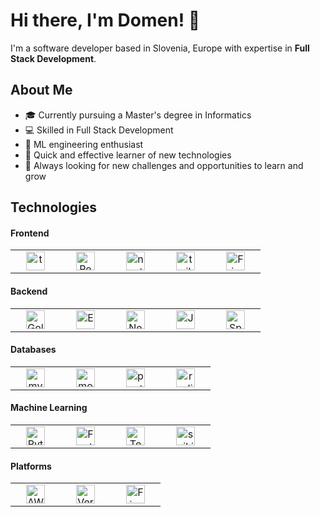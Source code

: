 # Hi there, I'm Domen! 👋

I'm a software developer based in Slovenia, Europe with expertise in **Full Stack Development**.

## About Me

- 🎓 Currently pursuing a Master's degree in Informatics
- 💻 Skilled in Full Stack Development
- 🤖 ML engineering enthusiast
- 🚀 Quick and effective learner of new technologies
- 🌱 Always looking for new challenges and opportunities to learn and grow


## Technologies

#### Frontend

<table>
    <tr>
        <td align='center' width='64px'>
            <a href="https://www.typescriptlang.org/" target="_blank" rel="noreferrer"> <img src="https://skillicons.dev/icons?i=typescript" alt="typescript" width="30" height="30"/>
            </a>
        </td>
        <td align='center' width='64px'>
            <a href="https://reactjs.org/" target="_blank" rel="noreferrer"> <img src="https://skillicons.dev/icons?i=react" alt="React" width="30" height="30"/>
            </a>
        </td>
        <td align='center' width='64px'>
            <a href="https://nextjs.org/" target="_blank" rel="noreferrer"> <img src="https://skillicons.dev/icons?i=next" alt="nextjs" width="30" height="30"/>
            </a>
        </td>
        <td align='center' width='64px'>
            <a href="https://tailwindcss.com/" target="_blank" rel="noreferrer"> <img src="https://skillicons.dev/icons?i=tailwind" alt="tailwind" width="30" height="30"/>
            </a>
        </td>
        <td align='center' width='64px'>
            <a href="https://www.figma.com/" target="_blank" rel="noreferrer"> <img src="https://skillicons.dev/icons?i=figma" alt="Figma" width="30" height="30"/>
            </a>
        </td>
    </tr>
</table>

#### Backend

<table>
   <tr>
          <td align='center' width='64px'>
        <a href="https://golang.org/" target="_blank" rel="noreferrer"> <img src="https://skillicons.dev/icons?i=golang" alt="Golang" width="30" height="30"/>
        </a>
    </td>
        <td align='center' width='64px'>
        <a href="https://expressjs.com/" target="_blank" rel="noreferrer"> <img src="https://skillicons.dev/icons?i=express" alt="Express" width="30" height="30"/>
        </a>
    </td>
    <td align='center' width='64px'>
        <a href="https://nestjs.com/" target="_blank" rel="noreferrer"> <img src="https://skillicons.dev/icons?i=nest" alt="Nest.js" width="30" height="30"/>
        </a>
    </td>
    <td align='center' width='64px'>
        <a href="https://www.java.com/" target="_blank" rel="noreferrer"> <img src="https://skillicons.dev/icons?i=java" alt="Java" width="30" height="30"/>
        </a>
    </td>
    <td align='center' width='64px'>
        <a href="https://spring.io/" target="_blank" rel="noreferrer"> <img src="https://skillicons.dev/icons?i=spring" alt="Spring" width="30" height="30"/>
        </a>
    </td>
</tr>
</table>

#### Databases

<table>
   <tr>
        <td align='center' width='64px'>
            <a href="https://www.mysql.com/" target="_blank" rel="noreferrer"> <img src="https://skillicons.dev/icons?i=mysql" alt="mysql" width="30" height="30"/>
            </a>
        </td>
        <td align='center' width='64px'>
            <a href="https://www.mongodb.com/" target="_blank" rel="noreferrer"> <img src="https://skillicons.dev/icons?i=mongodb" alt="mongodb" width="30" height="30"/>
            </a>
        </td>
        <td align='center' width='64px'>
            <a href="https://www.postgresql.org" target="_blank" rel="noreferrer"> <img src="https://skillicons.dev/icons?i=postgresql" alt="postgresql" width="30" height="30"/>
            </a>
        </td>
        <td align='center' width='64px'>
            <a href="[https://www.mysql.com/](https://redis.io/)" target="_blank" rel="noreferrer"> <img src="https://skillicons.dev/icons?i=redis" alt="redis" width="30" height="30"/>
            </a>
        </td>
    </tr>
</table>

#### Machine Learning

<table>
  <tr>
    <td align='center' width='64px'>
        <a href="https://www.python.org/" target="_blank" rel="noreferrer"> <img src="https://skillicons.dev/icons?i=python" alt="Python" width="30" height="30"/>
        </a>
    </td>
            <td align='center' width='64px'>
        <a href="https://fastapi.tiangolo.com/" target="_blank" rel="noreferrer"> <img src="https://skillicons.dev/icons?i=fastapi" alt="FastAPI" width="30" height="30"/>
        </a>
    </td>
    <td align='center' width='64px'>
        <a href="https://www.tensorflow.org/" target="_blank" rel="noreferrer"> <img src="https://skillicons.dev/icons?i=tensorflow" alt="TensorFlow" width="30" height="30"/>
        </a>
    </td>
    <td align='center' width='64px'>
        <a href="https://scikit-learn.org/" target="_blank" rel="noreferrer"> <img src="https://skillicons.dev/icons?i=sklearn" alt="scikit-learn" width="30" height="30"/>
        </a>
    </td>
</tr>
</table>

#### Platforms

<table>
   <tr>
    <td align='center' width='64px'>
        <a href="https://aws.amazon.com/" target="_blank" rel="noreferrer"> <img src="https://skillicons.dev/icons?i=aws" alt="AWS" width="30" height="30"/>
        </a>
    </td>
    <td align='center' width='64px'>
        <a href="https://vercel.com/" target="_blank" rel="noreferrer"> <img src="https://skillicons.dev/icons?i=vercel" alt="Vercel" width="30" height="30"/>
        </a>
    </td>
    <td align='center' width='64px'>
        <a href="https://firebase.google.com/" target="_blank" rel="noreferrer"> <img src="https://skillicons.dev/icons?i=firebase" alt="Firebase" width="30" height="30"/>
        </a>
    </td>
</tr>
</table>


  

<!--


### Contact info

[![Linkedin Badge](https://img.shields.io/badge/-Domen_Perko-0e76a8?style=flat&labelColor=0e76a8&logo=linkedin&logoColor=white)](https://www.linkedin.com/in/domen-perko-657b59219/) 
  [![Mail Badge](https://img.shields.io/badge/-perko.domen@gmail.com-c0392b?style=flat&labelColor=c0392b&logo=gmail&logoColor=white)](mailto:perko.domen@gmail.com)
 [![Discord Badge](https://img.shields.io/badge/-Perkzen-7289da?style=flat&labelColor=7289da&logo=discord&logoColor=white)](https://discord.com/users/216222680955879424) 

 -->
